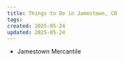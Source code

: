 ```yaml
---
title: Things to Do in Jamestown, CO
tags:
created: 2025-05-24
updated: 2025-05-24
---
```


- Jamestown Mercantile